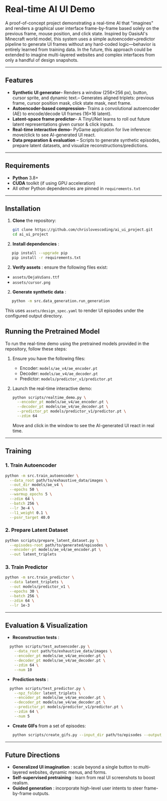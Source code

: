 # Real-time AI UI Demo

A proof-of-concept project demonstrating a real-time AI that "imagines" and renders a graphical user interface frame-by-frame based solely on the previous frame, mouse position, and click state. Inspired by OasisAI's Minecraft world model, this system uses a simple autoencoder+predictor pipeline to generate UI frames without any hard-coded logic—behavior is entirely learned from training data. In the future, this approach could be extended to imagine multi-layered websites and complex interfaces from only a handful of design snapshots.

---

## Features

- **Synthetic UI generator**– Renders a window (256×256 px), button, cursor sprite, and dynamic text.– Generates aligned triplets: previous frame, cursor position mask, click state mask, next frame.
- **Autoencoder-based compression**– Trains a convolutional autoencoder (AE) to encode/decode UI frames (16×16 latent).
- **Latent-space frame predictor**– A TinyUNet learns to roll out future latent representations given cursor & click inputs.
- **Real-time interactive demo**– PyGame application for live inference: move/click to see AI-generated UI react.
- **Data preparation & evaluation**
  – Scripts to generate synthetic episodes, prepare latent datasets, and visualize reconstructions/predictions.

---

## Requirements

- **Python** 3.8+
- **CUDA** toolkit (if using GPU acceleration)
- All other Python dependencies are pinned in `requirements.txt`

---

## Installation

1. **Clone** the repository:

   ```bash
   git clone https://github.com/chrislovescoding/ai_ui_project.git
   cd ai_ui_project
   ```
2. **Install dependencies** :

```bash
   pip install --upgrade pip
   pip install -r requirements.txt
```

2. **Verify assets** : ensure the following files exist:

* `assets/DejaVuSans.ttf`
* `assets/cursor.png`

2. **Generate synthetic data** :

```bash
   python -m src.data_generation.run_generation
```

   This uses `assets/design_spec.yaml` to render UI episodes under the configured output directory.

## Running the Pretrained Model

To run the real-time demo using the pretrained models provided in the repository, follow these steps:

1. Ensure you have the following files:
   - Encoder: `models/ae_v4/ae_encoder.pt`
   - Decoder: `models/ae_v4/ae_decoder.pt`
   - Predictor: `models/predictor_v1/predictor.pt`

2. Launch the real-time interactive demo:

   ```bash
   python scripts/realtime_demo.py \
     --encoder_pt models/ae_v4/ae_encoder.pt \
     --decoder_pt models/ae_v4/ae_decoder.pt \
     --predictor_pt models/predictor_v1/predictor.pt \
     --zdim 64
   ```

   Move and click in the window to see the AI-generated UI react in real time.

---

## Training

### 1. Train Autoencoder

```bash
python -m src.train_autoencoder \
  --data_root path/to/exhaustive_data/images \
  --out_dir models/ae_v4 \
  --epochs 50 \
  --warmup_epochs 5 \
  --zdim 64 \
  --batch 256 \
  --lr 3e-4 \
  --l1_weight 0.1 \
  --psnr_target 40.0
```

### 2. Prepare Latent Dataset

```bash
python scripts/prepare_latent_dataset.py \
  --episodes-root path/to/generated/episodes \
  --encoder-pt models/ae_v4/ae_encoder.pt \
  --out latent_triplets
```

### 3. Train Predictor

```bash
python -m src.train_predictor \
  --data latent_triplets \
  --out models/predictor_v1 \
  --epochs 30 \
  --batch 256 \
  --zdim 64 \
  --lr 1e-3
```

---

## Evaluation & Visualization

* **Reconstruction tests** :

```bash
  python scripts/test_autoencoder.py \
    --data_root path/to/exhaustive_data/images \
    --encoder_pt models/ae_v4/ae_encoder.pt \
    --decoder_pt models/ae_v4/ae_decoder.pt \
    --zdim 64 \
    --num 10
```

* **Prediction tests** :

```bash
  python scripts/test_predictor.py \
    --npz_folder latent_triplets \
    --encoder_pt models/ae_v4/ae_encoder.pt \
    --decoder_pt models/ae_v4/ae_decoder.pt \
    --predictor_pt models/predictor_v1/predictor.pt \
    --zdim 64 \
    --num 5
```

* **Create GIFs** from a set of episodes:
  ```bash
  python scripts/create_gifs.py --input_dir path/to/episodes --output_dir data_gifs
  ```

---

## Future Directions

* **Generalized UI imagination** : scale beyond a single button to multi-layered websites, dynamic menus, and forms.
* **Self-supervised pretraining** : learn from real UI screenshots to boost realism.
* **Guided generation** : incorporate high-level user intents to steer frame-by-frame outputs.
